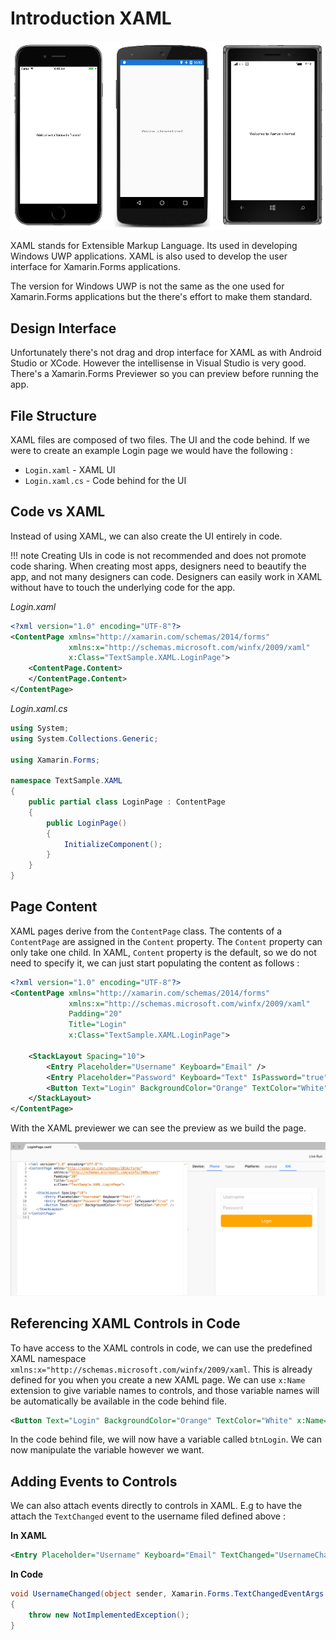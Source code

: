 # Introduction XAML

![XAML](../images/xaml.png)

XAML stands for Extensible Markup Language. Its used in developing Windows UWP applications. XAML is also used to develop the user interface for Xamarin.Forms applications.

The version for Windows UWP is not the same as the one used for Xamarin.Forms applications but the there's effort to make them standard.

## Design Interface

Unfortunately there's not drag and drop interface for XAML as with Android Studio or XCode. However the intellisense in Visual Studio is very good. There's a Xamarin.Forms Previewer so you can preview before running the app.

## File Structure

XAML files are composed of two files. The UI and the code behind. If we were to create an example Login page we would have the following :

* `Login.xaml` - XAML UI
* `Login.xaml.cs` - Code behind for the UI

## Code vs XAML

Instead of using XAML, we can also create the UI entirely in code.

!!! note
    Creating UIs in code is not recommended and does not promote code sharing. When creating most apps, designers need to beautify the app, and not many designers can code. Designers can easily work in XAML without have to touch the underlying code for the app.

*Login.xaml*

```xml
<?xml version="1.0" encoding="UTF-8"?>
<ContentPage xmlns="http://xamarin.com/schemas/2014/forms" 
             xmlns:x="http://schemas.microsoft.com/winfx/2009/xaml" 
             x:Class="TextSample.XAML.LoginPage">
    <ContentPage.Content>
    </ContentPage.Content>
</ContentPage>
```

*Login.xaml.cs*

```csharp
using System;
using System.Collections.Generic;

using Xamarin.Forms;

namespace TextSample.XAML
{
    public partial class LoginPage : ContentPage
    {
        public LoginPage()
        {
            InitializeComponent();
        }
    }
}
```

## Page Content

XAML pages derive from the `ContentPage` class. The contents of a `ContentPage` are assigned in the `Content` property. The `Content` property can only take one child. In XAML, `Content` property is the default, so we do not need to specify it, we can just start populating the content as follows :

```xml
<?xml version="1.0" encoding="UTF-8"?>
<ContentPage xmlns="http://xamarin.com/schemas/2014/forms" 
             xmlns:x="http://schemas.microsoft.com/winfx/2009/xaml" 
             Padding="20"
             Title="Login"
             x:Class="TextSample.XAML.LoginPage">

    <StackLayout Spacing="10">
        <Entry Placeholder="Username" Keyboard="Email" />
        <Entry Placeholder="Password" Keyboard="Text" IsPassword="true" />
        <Button Text="Login" BackgroundColor="Orange" TextColor="White" />
    </StackLayout>
</ContentPage>
```

With the XAML previewer we can see the preview as we build the page.

![XAML Preview](../images/xaml-preview.png)

## Referencing XAML Controls in Code

To have access to the XAML controls in code, we can use the predefined XAML namespace `xmlns:x="http://schemas.microsoft.com/winfx/2009/xaml`. This is already defined for you when you create a new XAML page. We can use `x:Name` extension to give variable names to controls, and those variable names will be automatically be available in the code behind file.

```xml
<Button Text="Login" BackgroundColor="Orange" TextColor="White" x:Name="btnLogin" />
```

In the code behind file, we will now have a variable called `btnLogin`. We can now manipulate the variable however we want.

## Adding Events to Controls

We can also attach events directly to controls in XAML. E.g to have the attach the `TextChanged` event to the username filed defined above :

**In XAML**

```xml
<Entry Placeholder="Username" Keyboard="Email" TextChanged="UsernameChanged" />
```

**In Code**

```csharp
void UsernameChanged(object sender, Xamarin.Forms.TextChangedEventArgs e)
{
    throw new NotImplementedException();
}
```